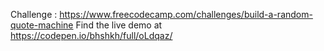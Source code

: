 Challenge : https://www.freecodecamp.com/challenges/build-a-random-quote-machine
Find the live demo at https://codepen.io/bhshkh/full/oLdqaz/